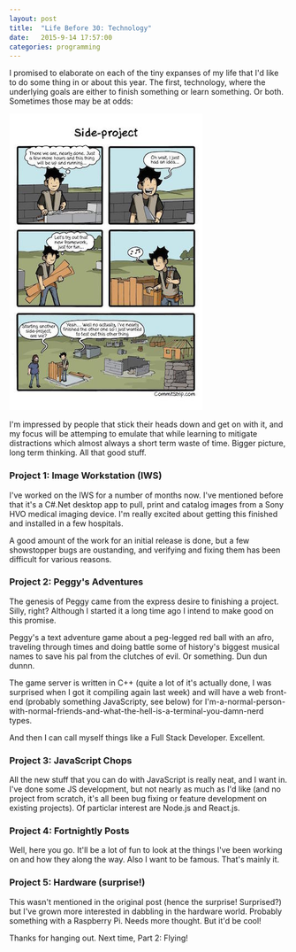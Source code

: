 ```yaml
---
layout: post
title:  "Life Before 30: Technology"
date:   2015-9-14 17:57:00
categories: programming
---
```


I promised to elaborate on each of the tiny expanses of my life that I'd like to do some thing in or about this year. The first, technology, where the underlying goals are either to finish something or learn something. Or both. Sometimes those may be at odds:

  ![New Frameworks](/assets/images/2015-09-14/new-framework.jpg)

I'm impressed by people that stick their heads down and get on with it, and my focus will be attemping to emulate that while learning to mitigate distractions which almost always a short term waste of time. Bigger picture, long term thinking. All that good stuff.

### Project 1: Image Workstation (IWS)

I've worked on the IWS for a number of months now. I've mentioned before that it's a C#.Net desktop app to pull, print and catalog images from a Sony HVO medical imaging device. I'm really excited about getting this finished and installed in a few hospitals.

A good amount of the work for an initial release is done, but a few showstopper bugs are oustanding, and verifying and fixing them has been difficult for various reasons.


### Project 2: Peggy's Adventures

The genesis of Peggy came from the express desire to finishing a project. Silly, right? Although I started it a long time ago I intend to make good on this promise.

Peggy's a text adventure game about a peg-legged red ball with an afro, traveling through times and doing battle some of history's biggest musical names to save his pal from the clutches of evil. Or something. Dun dun dunnn.

The game server is written in C++ (quite a lot of it's actually done, I was surprised when I got it compiling again last week) and will have a web front-end (probably something JavaScripty, see below) for I'm-a-normal-person-with-normal-friends-and-what-the-hell-is-a-terminal-you-damn-nerd types.

And then I can call myself things like a Full Stack Developer. Excellent.

### Project 3: JavaScript Chops

All the new stuff that you can do with JavaScript is really neat, and I want in. I've done some JS development, but not nearly as much as I'd like (and no project from scratch, it's all been bug fixing or feature development on existing projects). Of particlar interest are Node.js and React.js.

### Project 4: Fortnightly Posts

Well, here you go. It'll be a lot of fun to look at the things I've been working on and how they along the way. Also I want to be famous. That's mainly it.

### Project 5: Hardware (surprise!)

This wasn't mentioned in the original post (hence the surprise! Surprised?) but I've grown more interested in dabbling in the hardware world. Probably something with a Raspberry Pi. Needs more thought. But it'd be cool!

Thanks for hanging out. Next time, Part 2: Flying!
